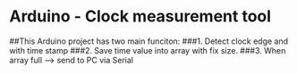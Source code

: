# Arduino - Clock measurement tool
##This Arduino project has two main funciton:
###1. Detect clock edge and with time stamp
###2. Save time value into array with fix size.
###3. When array full --> send to PC via Serial


